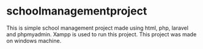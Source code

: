 # schoolmanagementproject
This is simple school management project made using html, php, laravel and phpmyadmin. Xampp is used to run this project. This project was made on windows machine.
